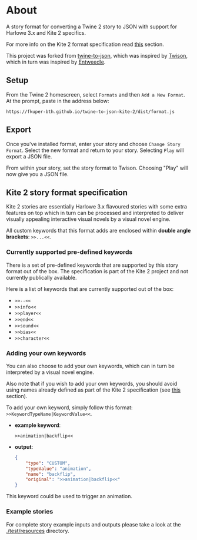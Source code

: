 # About

A story format for converting a Twine 2 story to JSON with support for Harlowe 3.x and Kite 2 specifics.

For more info on the Kite 2 format specification read [this](#kite-2-story-format-specification) section.

This project was forked from [twine-to-json](https://github.com/jtschoonhoven/twine-to-json), which was inspired by [Twison](https://github.com/lazerwalker/twison), which in turn was inspired by [Entweedle](http://www.maximumverbosity.net/twine/Entweedle/).


## Setup

From the Twine 2 homescreen, select `Formats` and then `Add a New Format`. At the prompt, paste in the address below:

```
https://fkuper-bth.github.io/twine-to-json-kite-2/dist/format.js
```


## Export

Once you've installed format, enter your story and choose `Change Story Format`. Select the new format and return to your story. Selecting `Play` will export a JSON file.

From within your story, set the story format to Twison. Choosing "Play" will now give you a JSON file.


## Kite 2 story format specification

Kite 2 stories are essentially Harlowe 3.x flavoured stories with some extra features on top which in turn can be processed and interpreted to deliver visually appealing interactive visual novels by a visual novel engine.

All custom keywords that this format adds are enclosed within **double angle brackets**: `>>...<<`.


### Currently supported pre-defined keywords

There is a set of pre-defined keywords that are supported by this story format out of the box. The specification is part of the Kite 2 project and not currently publically available. 

Here is a list of keywords that are currently supported out of the box:

- `>>--<<`
- `>>info<<`
- `>>player<<`
- `>>end<<`
- `>>sound<<`
- `>>bias<<`
- `>>character<<`


### Adding your own keywords

You can also choose to add your own keywords, which can in turn be interpreted by a visual novel engine.

Also note that if you wish to add your own keywords, you should avoid using names already defined as part of the Kite 2 specification (see [this](#currently-supported-pre-defined-keywords) section).

To add your own keyword, simply follow this format: `>>KeywordTypeName|KeywordValue<<`.

- **example keyword**:
    ```
    >>animation|backflip<<
    ```
- **output**:
    ```json
    {
        "type": "CUSTOM",
        "typeValue": "animation",
        "name": "backflip",
        "original": ">>animation|backflip<<"
    }
    ```

This keyword could be used to trigger an animation.


### Example stories

For complete story example inputs and outputs please take a look at the [./test/resources](./test/resources/) directory.
